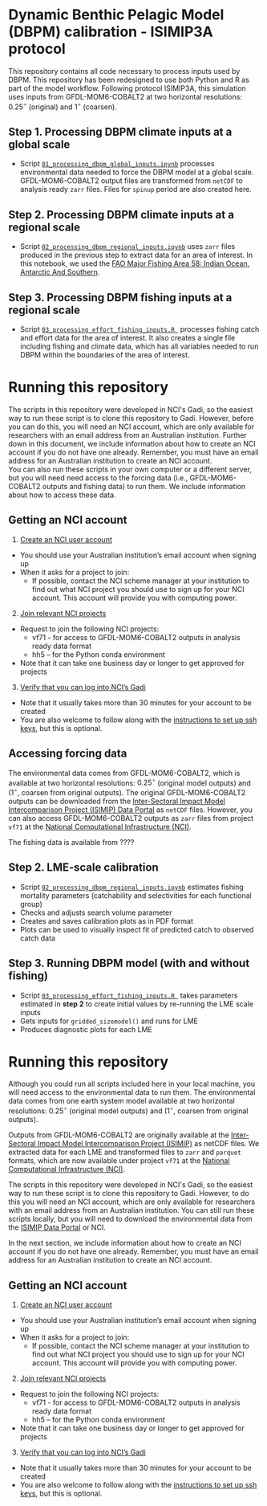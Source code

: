 # Dynamic Benthic Pelagic Model (DBPM) calibration - ISIMIP3A protocol
This repository contains all code necessary to process inputs used by DBPM. This repository has been redesigned to use both Python and R as part of the model workflow. Following protocol ISIMIP3A, this simulation uses inputs from GFDL-MOM6-COBALT2 at two horizontal resolutions: $0.25^{\circ}$ (original) and $1^{\circ}$ (coarsen).  
  
## Step 1. Processing DBPM climate inputs at a global scale
- Script [`01_processing_dbpm_global_inputs.ipynb`](new_workflow/01_processing_dbpm_global_inputs.ipynb) processes environmental data needed to force the DBPM model at a global scale. GFDL-MOM6-COBALT2 output files are transformed from `netCDF` to analysis ready `zarr` files. Files for `spinup` period are also created here.  
  
## Step 2. Processing DBPM climate inputs at a regional scale
- Script [`02_processing_dbpm_regional_inputs.ipynb`](https://github.com/Benthic-Pelagic-Size-Spectrum-Model/lme_scale_calibration_ISMIP3a/blob/new_features/new_workflow/02_processing_dbpm_regional_inputs.ipynb) uses `zarr` files produced in the previous step to extract data for an area of interest. In this notebook, we used the [FAO Major Fishing Area 58: Indian Ocean, Antarctic And Southern](https://www.fao.org/fishery/en/area/fao:58/en).  

## Step 3. Processing DBPM fishing inputs at a regional scale
- Script [`03_processing_effort_fishing_inputs.R
`](https://github.com/Benthic-Pelagic-Size-Spectrum-Model/lme_scale_calibration_ISMIP3a/blob/new_features/new_workflow/03_processing_effort_fishing_inputs.R) processes fishing catch and effort data for the area of interest. It also creates a single file including fishing and climate data, which has all variables needed to run DBPM within the boundaries of the area of interest.  


# Running this repository
The scripts in this repository were developed in NCI's Gadi, so the easiest way to run these script is to clone this repository to Gadi. However, before you can do this, you will need an NCI account, which are only available for researchers with an email address from an Australian institution. Further down in this document, we include information about how to create an NCI account if you do not have one already. Remember, you must have an email address for an Australian institution to create an NCI account.  
You can also run these scripts in your own computer or a different server, but you will need need access to the forcing data (i.e., GFDL-MOM6-COBALT2 outputs and fishing data) to run them. We include information about how to access these data.  
  
## Getting an NCI account
1. [Create an NCI user account](https://access-hive.org.au/getting_started/first_steps/#create-an-nci-user-account)  
  * You should use your Australian institution’s email account when signing up  
  * When it asks for a project to join:  
    * If possible, contact the NCI scheme manager at your institution to find out what NCI project you should use to sign up for your NCI account. This account will provide you with computing power.    
2. [Join relevant NCI projects](https://access-hive.org.au/getting_started/first_steps/#join-relevant-nci-projects)
  * Request to join the following NCI projects:  
    * vf71 - for access to GFDL-MOM6-COBALT2 outputs in analysis ready data format 
    * hh5 – for the Python conda environment   
  * Note that it can take one business day or longer to get approved for projects  
3. [Verify that you can log into NCI’s Gadi](https://access-hive.org.au/getting_started/first_steps/#login-to-gadi)  
  * Note that it usually takes more than 30 minutes for your account to be created  
  * You are also welcome to follow along with the [instructions to set up ssh keys](https://access-hive.org.au/getting_started/first_steps/#automatic-login), but this is optional.  

## Accessing forcing data 
The environmental data comes from GFDL-MOM6-COBALT2, which is available at two horizontal resolutions: $0.25^{\circ}$ (original model outputs) and ($1^{\circ}$, coarsen from original outputs).  The original GFDL-MOM6-COBALT2 outputs can be downloaded from the [Inter-Sectoral Impact Model Intercomparison Project (ISIMIP) Data Portal](https://data.isimip.org/search/tree/ISIMIP3a/InputData/climate/ocean/gfdl-mom6-cobalt2/) as `netCDF` files. However, you can also access GFDL-MOM6-COBALT2 outputs as `zarr` files from project `vf71` at the [National Computational Infrastructure (NCI)](https://nci.org.au/). 
  
The fishing data is available from ????







## Step 2. LME-scale calibration  
- Script [`02_processing_dbpm_regional_inputs.ipynb`](https://github.com/Benthic-Pelagic-Size-Spectrum-Model/lme_scale_calibration_ISMIP3a/blob/main/02_runLMEcalibration.R) estimates fishing mortality parameters (catchability and selectivities for each functional group)    
- Checks and adjusts search volume parameter  
- Creates and saves calibration plots as in PDF format  
- Plots can be used to visually inspect fit of predicted catch to observed catch data  
  
## Step 3. Running DBPM model (with and without fishing)
- Script [`03_processing_effort_fishing_inputs.R
`](https://github.com/Benthic-Pelagic-Size-Spectrum-Model/lme_scale_calibration_ISMIP3a/blob/main/03_rungridbyLME.R) takes parameters estimated in **step 2** to create initial values by re-running the LME scale inputs  
- Gets inputs for `gridded_sizemodel()` and runs for LME  
- Produces diagnostic plots for each LME  

# Running this repository
Although you could run all scripts included here in your local machine, you will need access to the environmental data to run them. The environmental data comes from one earth system model available at two horizontal resolutions: $0.25^{\circ}$ (original model outputs) and ($1^{\circ}$, coarsen from original outputs).  

Outputs from GFDL-MOM6-COBALT2 are originally available at the [Inter-Sectoral Impact Model Intercomparison Project (ISIMIP)](https://www.isimip.org/) as netCDF files. We extracted data for each LME and transformed files to `zarr` and `parquet` formats, which are now available under project `vf71` at the [National Computational Infrastructure (NCI)](https://nci.org.au/). 
  
The scripts in this repository were developed in NCI's Gadi, so the easiest way to run these script is to clone this repository to Gadi. However, to do this you will need an NCI account, which are only available for researchers with an email address from an Australian institution. You can still run these scripts locally, but you will need to download the environmental data from the [ISIMIP Data Portal](https://data.isimip.org/search/tree/ISIMIP3a/InputData/climate/ocean/gfdl-mom6-cobalt2/) or NCI.    
  
In the next section, we include information about how to create an NCI account if you do not have one already. Remember, you must have an email address for an Australian institution to create an NCI account.  
  
## Getting an NCI account
1. [Create an NCI user account](https://access-hive.org.au/getting_started/first_steps/#create-an-nci-user-account)  
  * You should use your Australian institution’s email account when signing up  
  * When it asks for a project to join:  
    * If possible, contact the NCI scheme manager at your institution to find out what NCI project you should use to sign up for your NCI account. This account will provide you with computing power.    
2. [Join relevant NCI projects](https://access-hive.org.au/getting_started/first_steps/#join-relevant-nci-projects)
  * Request to join the following NCI projects:  
    * vf71 - for access to GFDL-MOM6-COBALT2 outputs in analysis ready data format 
    * hh5 – for the Python conda environment   
  * Note that it can take one business day or longer to get approved for projects  
3. [Verify that you can log into NCI’s Gadi](https://access-hive.org.au/getting_started/first_steps/#login-to-gadi)  
  * Note that it usually takes more than 30 minutes for your account to be created  
  * You are also welcome to follow along with the [instructions to set up ssh keys](https://access-hive.org.au/getting_started/first_steps/#automatic-login), but this is optional.  


